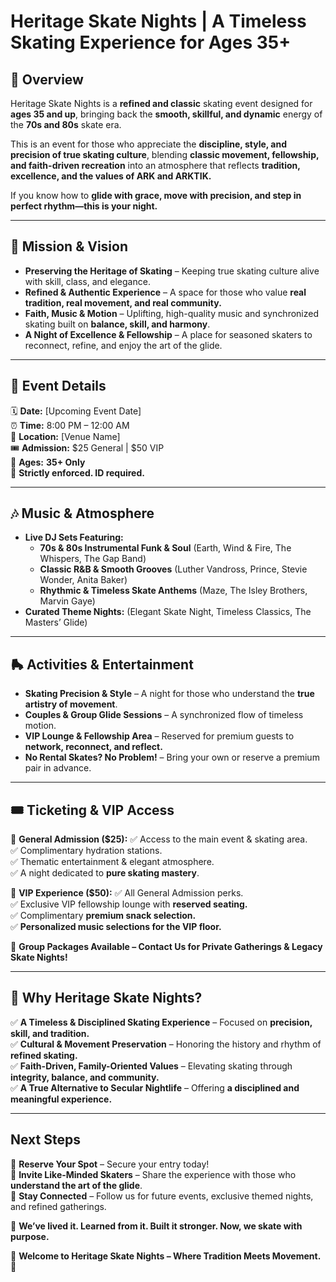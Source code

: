 # **Heritage Skate Nights | A Timeless Skating Experience for Ages 35+**

## **📌 Overview**
Heritage Skate Nights is a **refined and classic** skating event designed for **ages 35 and up**, bringing back the **smooth, skillful, and dynamic** energy of the **70s and 80s** skate era. 

This is an event for those who appreciate the **discipline, style, and precision of true skating culture**, blending **classic movement, fellowship, and faith-driven recreation** into an atmosphere that reflects **tradition, excellence, and the values of ARK and ARKTIK.**

If you know how to **glide with grace, move with precision, and step in perfect rhythm—this is your night.**

---

## **🎯 Mission & Vision**
- **Preserving the Heritage of Skating** – Keeping true skating culture alive with skill, class, and elegance.
- **Refined & Authentic Experience** – A space for those who value **real tradition, real movement, and real community.**
- **Faith, Music & Motion** – Uplifting, high-quality music and synchronized skating built on **balance, skill, and harmony**.
- **A Night of Excellence & Fellowship** – A place for seasoned skaters to reconnect, refine, and enjoy the art of the glide.

---

## **📍 Event Details**
🗓 **Date:** [Upcoming Event Date]  
⏰ **Time:** 8:00 PM – 12:00 AM  
📍 **Location:** [Venue Name]  
🎟 **Admission:** $25 General | $50 VIP  
👥 **Ages:** **35+ Only**  
📌 **Strictly enforced. ID required.**

---

## **🎶 Music & Atmosphere**
- **Live DJ Sets Featuring:**
  - **70s & 80s Instrumental Funk & Soul** (Earth, Wind & Fire, The Whispers, The Gap Band)
  - **Classic R&B & Smooth Grooves** (Luther Vandross, Prince, Stevie Wonder, Anita Baker)
  - **Rhythmic & Timeless Skate Anthems** (Maze, The Isley Brothers, Marvin Gaye)
- **Curated Theme Nights:** (Elegant Skate Night, Timeless Classics, The Masters’ Glide)

---

## **🛼 Activities & Entertainment**
- **Skating Precision & Style** – A night for those who understand the **true artistry of movement**.
- **Couples & Group Glide Sessions** – A synchronized flow of timeless motion.
- **VIP Lounge & Fellowship Area** – Reserved for premium guests to **network, reconnect, and reflect.**
- **No Rental Skates? No Problem!** – Bring your own or reserve a premium pair in advance.

---

## **🎟 Ticketing & VIP Access**
🎫 **General Admission ($25):**
✅ Access to the main event & skating area.  
✅ Complimentary hydration stations.  
✅ Thematic entertainment & elegant atmosphere.  
✅ A night dedicated to **pure skating mastery**.  

💎 **VIP Experience ($50):**
✅ All General Admission perks.  
✅ Exclusive VIP fellowship lounge with **reserved seating.**  
✅ Complimentary **premium snack selection.**  
✅ **Personalized music selections for the VIP floor.**

📌 **Group Packages Available – Contact Us for Private Gatherings & Legacy Skate Nights!**

---

## **🔹 Why Heritage Skate Nights?**
✅ **A Timeless & Disciplined Skating Experience** – Focused on **precision, skill, and tradition.**  
✅ **Cultural & Movement Preservation** – Honoring the history and rhythm of **refined skating.**  
✅ **Faith-Driven, Family-Oriented Values** – Elevating skating through **integrity, balance, and community.**  
✅ **A True Alternative to Secular Nightlife** – Offering **a disciplined and meaningful experience.**  

---

## **Next Steps**
🔹 **Reserve Your Spot** – Secure your entry today!  
🔹 **Invite Like-Minded Skaters** – Share the experience with those who **understand the art of the glide**.  
🔹 **Stay Connected** – Follow us for future events, exclusive themed nights, and refined gatherings.  

📜 **We’ve lived it. Learned from it. Built it stronger. Now, we skate with purpose.**  

💠 **Welcome to Heritage Skate Nights – Where Tradition Meets Movement.** 💠


